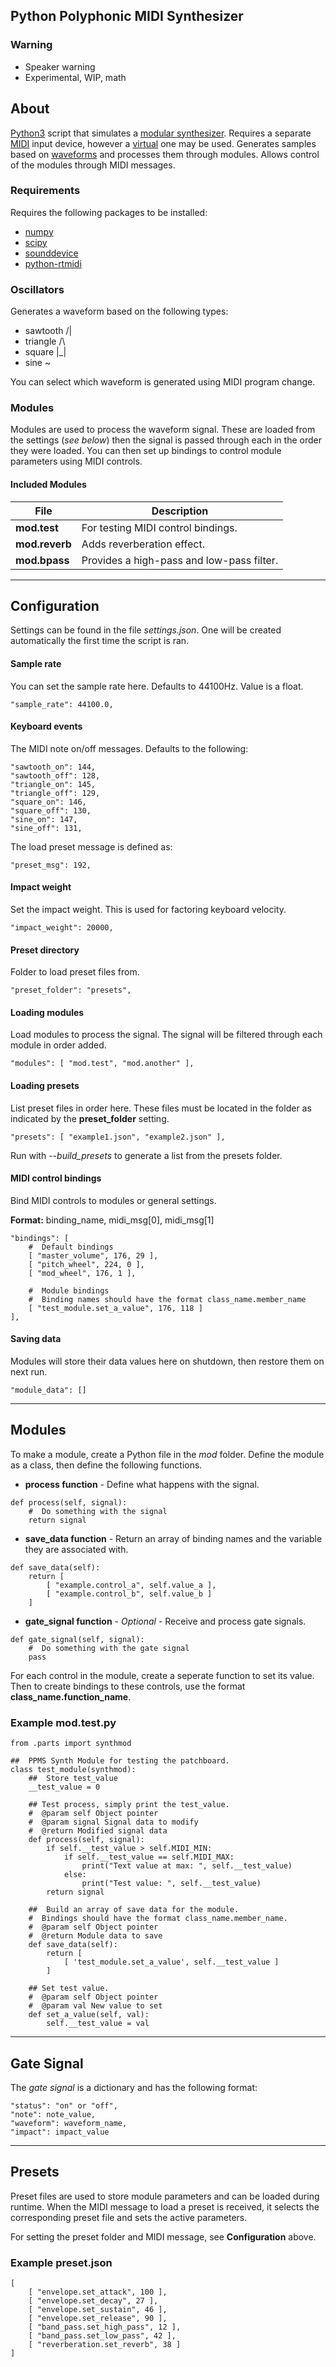 ## Python Polyphonic MIDI Synthesizer

### Warning
 - Speaker warning
 - Experimental, WIP, math

## About

[Python3](https://www.python.org/) script that simulates a [modular synthesizer](https://en.wikipedia.org/wiki/Modular_synthesizer).  Requires a separate [MIDI](https://en.wikipedia.org/wiki/MIDI) input device, however a [virtual](https://vmpk.sourceforge.io/) one may be used.  Generates samples based on [waveforms](https://en.wikipedia.org/wiki/Waveform) and processes them through modules.  Allows control of the modules through MIDI messages.

### Requirements

Requires the following packages to be installed:
- [numpy](https://numpy.org/)
- [scipy](https://www.scipy.org/)
- [sounddevice](https://pypi.org/project/sounddevice/)
- [python-rtmidi](https://pypi.org/project/python-rtmidi/)

### Oscillators
Generates a waveform based on the following types:
 - sawtooth /|
 - triangle /\
 - square |_|
 - sine ~

You can select which waveform is generated using MIDI program change.

### Modules

Modules are used to process the waveform signal.  These are loaded from the settings (*see below*) then the signal is passed through each in the order they were loaded.  You can then set up bindings to control module parameters using MIDI controls.

#### Included Modules

| File | Description |
| ---- | ----------- |
| __mod.test__ | For testing MIDI control bindings. |
| __mod.reverb__ | Adds reverberation effect. |
| __mod.bpass__ | Provides a high-pass and low-pass filter. |

-----

## Configuration

Settings can be found in the file *settings.json*.  One will be created automatically the first time the script is ran.

#### Sample rate
You can set the sample rate here.  Defaults to 44100Hz.  Value is a float.
```
"sample_rate": 44100.0,
```

#### Keyboard events
The MIDI note on/off messages.  Defaults to the following:
```
"sawtooth_on": 144,
"sawtooth_off": 128,
"triangle_on": 145,
"triangle_off": 129,
"square_on": 146,
"square_off": 130,
"sine_on": 147,
"sine_off": 131,
```

The load preset message is defined as:
```
"preset_msg": 192,
```

#### Impact weight
Set the impact weight.  This is used for factoring keyboard velocity.
```
"impact_weight": 20000,
```

#### Preset directory
Folder to load preset files from.
```
"preset_folder": "presets",
```

#### Loading modules
Load modules to process the signal.  The signal will be filtered through each module in order added.
```
"modules": [ "mod.test", "mod.another" ],
```

#### Loading presets
List preset files in order here.  These files must be located in the folder as indicated by the __preset_folder__ setting.
```
"presets": [ "example1.json", "example2.json" ],
```

Run with *--build_presets* to generate a list from the presets folder.

#### MIDI control bindings
Bind MIDI controls to modules or general settings.

__Format:__ binding_name, midi_msg[0], midi_msg[1]
```
"bindings": [
    #  Default bindings
    [ "master_volume", 176, 29 ],
    [ "pitch_wheel", 224, 0 ],
    [ "mod_wheel", 176, 1 ],

    #  Module bindings
    #  Binding names should have the format class_name.member_name
    [ "test_module.set_a_value", 176, 118 ]
],
```

#### Saving data
Modules will store their data values here on shutdown, then restore them on next run.
```
"module_data": []
```

-----

## Modules

To make a module, create a Python file in the *mod* folder.  Define the module as a class, then define the following functions.

- __process function__ - Define what happens with the signal.
```
def process(self, signal):
    #  Do something with the signal
    return signal
```

- __save_data function__ - Return an array of binding names and the variable they are associated with.
```
def save_data(self):
    return [
        [ "example.control_a", self.value_a ],
        [ "example.control_b", self.value_b ]
    ]
```

- __gate_signal function__ - *Optional* - Receive and process gate signals.
```
def gate_signal(self, signal):
    #  Do something with the gate signal
    pass
```

For each control in the module, create a seperate function to set its value.  Then to create bindings to these controls, use the format __class_name.function_name__.

### Example mod.test.py
```
from .parts import synthmod

##  PPMS Synth Module for testing the patchboard.
class test_module(synthmod):
    ##  Store test_value
    __test_value = 0

    ## Test process, simply print the test_value.
    #  @param self Object pointer
    #  @param signal Signal data to modify
    #  @return Modified signal data
    def process(self, signal):
        if self.__test_value > self.MIDI_MIN:
            if self.__test_value == self.MIDI_MAX:
                print("Text value at max: ", self.__test_value)
            else:
                print("Test value: ", self.__test_value)
        return signal

    ##  Build an array of save data for the module.
    #  Bindings should have the format class_name.member_name.
    #  @param self Object pointer
    #  @return Module data to save
    def save_data(self):
        return [
            [ 'test_module.set_a_value', self.__test_value ]
        ]

    ## Set test value.
    #  @param self Object pointer
    #  @param val New value to set
    def set_a_value(self, val):
        self.__test_value = val
```

-----

## Gate Signal
The *gate signal* is a dictionary and has the following format:
```
"status": "on" or "off",
"note": note_value,
"waveform": waveform_name,
"impact": impact_value
```

-----

## Presets

Preset files are used to store module parameters and can be loaded during runtime.  When the MIDI message to load a preset is received, it selects the corresponding preset file and sets the active parameters.

For setting the preset folder and MIDI message, see __Configuration__ above.

### Example preset.json
```
[
    [ "envelope.set_attack", 100 ],
    [ "envelope.set_decay", 27 ],
    [ "envelope.set_sustain", 46 ],
    [ "envelope.set_release", 90 ],
    [ "band_pass.set_high_pass", 12 ],
    [ "band_pass.set_low_pass", 42 ],
    [ "reverberation.set_reverb", 38 ]
]
```
